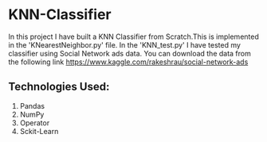 # KNN-Classifier
In this project I have built a KNN Classifier from Scratch.This is implemented in the 'KNearestNeighbor.py' file. In the 'KNN_test.py' I have tested my classifier using Social Network ads data. You can download the data from the following link https://www.kaggle.com/rakeshrau/social-network-ads
## Technologies Used:
1. Pandas
2. NumPy
3. Operator
4. Sckit-Learn
